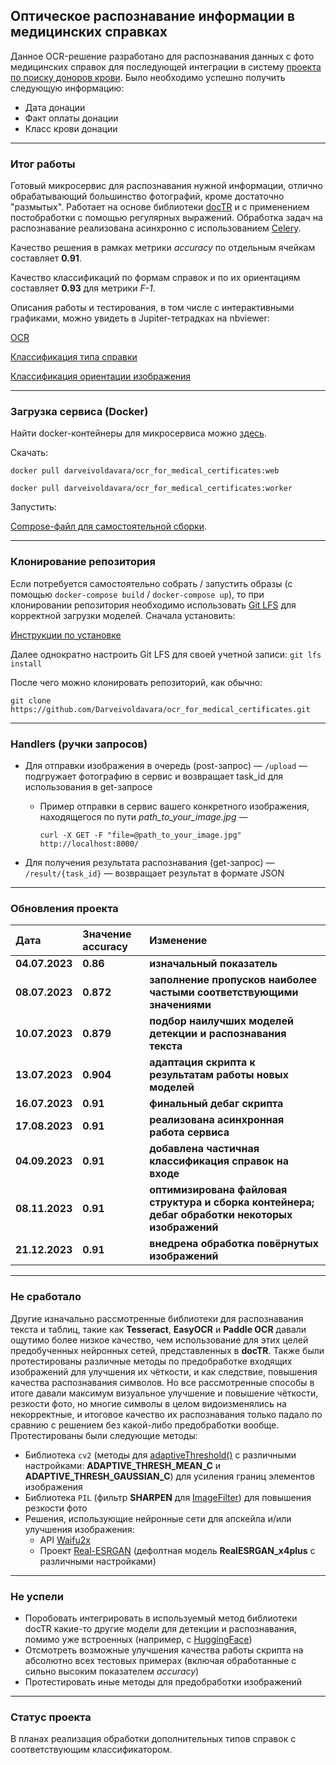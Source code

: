 ## Оптическое распознавание информации в медицинских справках
Данное OCR-решение разработано для распознавания данных с фото медицинских справок для последующей интеграции в систему [проекта по поиску доноров крови](https://donorsearch.org/).
Было необходимо успешно получить следующую информацию:
* Дата донации
* Факт оплаты донации
* Класс крови донации

---

### Итог работы

Готовый микросервис для распознавания нужной информации, отлично обрабатывающий большинство фотографий, кроме достаточно "размытых". Работает на основе библиотеки [docTR](https://mindee.github.io/doctr/index.html) и с применением постобработки с помощью регулярных выражений. Обработка задач на распознавание реализована асинхронно с использованием [Celery](https://github.com/celery/celery).

Качество решения в рамках метрики *accuracy* по отдельным ячейкам составляет **0.91**.

Качество классификаций по формам справок и по их ориентациям составляет **0.93** для метрики *F-1*.

Описания работы и тестирования, в том числе с интерактивными графиками, можно увидеть в Jupiter-тетрадках на nbviewer:

[OCR](https://nbviewer.org/github/Darveivoldavara/ocr_for_medical_certificates/blob/6714f0dfc44e341a01c33353a9cf2db2719aa032/Doctr/ocr_for_medical_certificates.ipynb)

[Классификация типа справки](https://nbviewer.org/github/Darveivoldavara/ocr_for_medical_certificates/blob/712c639362d1ced47b364f3e92a98b8f0d621017/notebooks/certificates_classifier.ipynb)

[Классификация ориентации изображения](https://nbviewer.org/github/Darveivoldavara/ocr_for_medical_certificates/blob/a5cc34726f549cf390668915e027d6213cbbab3e/notebooks/orientation_classifier.ipynb)

---

### Загрузка сервиса (Docker)

Найти docker-контейнеры для микросервиса можно [здесь](https://hub.docker.com/r/darveivoldavara/ocr_for_medical_certificates).

Скачать:

`docker pull darveivoldavara/ocr_for_medical_certificates:web`

`docker pull darveivoldavara/ocr_for_medical_certificates:worker`

Запустить:

[Compose-файл для самостоятельной сборки](https://github.com/Darveivoldavara/ocr_for_medical_certificates/blob/main/docker-compose.yml).

---

### Клонирование репозитория

Если потребуется самостоятельно собрать / запустить образы (с помощью `docker-compose build` / `docker-compose up`), то при клонировании репозитория необходимо использовать [Git LFS](https://git-lfs.com/) для корректной загрузки моделей. Сначала установить:

[Инструкции по установке](https://github.com/git-lfs/git-lfs#installing)

Далее однократно настроить Git LFS для своей учетной записи: `git lfs install`

После чего можно клонировать репозиторий, как обычно:

`git clone https://github.com/Darveivoldavara/ocr_for_medical_certificates.git`

---

### Handlers (ручки запросов)

- Для отправки изображения в очередь (post-запрос) — `/upload` — подгружает фотографию в сервис и возвращает task_id для использования в get-запросе
  - Пример отправки в сервис вашего конкретного изображения, находящегося по пути *path_to_your_image.jpg* —

    `curl -X GET -F "file=@path_to_your_image.jpg" http://localhost:8000/`
- Для получения результата распознавания (get-запрос) — `/result/{task_id}` — возвращает результат в формате JSON

---

### Обновления проекта

| Дата | Значение accuracy | Изменение | 
| :---------------------- | :---------------------- | :---------------------- |
| **04.07.2023** | **0.86** | **изначальный показатель** |
| **08.07.2023** | **0.872** | **заполнение пропусков наиболее частыми соответствующими значениями** |
| **10.07.2023** | **0.879** | **подбор наилучших моделей детекции и распознавания текста** |
| **13.07.2023** | **0.904** | **адаптация скрипта к результатам работы новых моделей** |
| **16.07.2023** | **0.91** | **финальный дебаг скрипта** |
| **17.08.2023** | **0.91** | **реализована асинхронная работа сервиса** |
| **04.09.2023** | **0.91** | **добавлена частичная классификация справок на входе** |
| **08.11.2023** | **0.91** | **оптимизирована файловая структура и сборка контейнера; дебаг обработки некоторых изображений** |
| **21.12.2023** | **0.91** | **внедрена обработка повёрнутых изображений** |

---

### Не сработало

Другие изначально рассмотренные библиотеки для распознавания текста и таблиц, такие как **Tesseract**, **EasyOCR** и **Paddle OCR** давали ощутимо более низкое качество, чем использование для этих целей предобученных нейронных сетей, представленных в **docTR**.
Также были протестированы различные методы по предобработке входящих изображений для улучшения их чёткости, и как следствие, повышения качества распознавания символов. Но все рассмотренные способы в итоге давали максимум визуальное улучшение и повышение чёткости, резкости фото, но многие символы в целом видоизменялись на некорректные, и итоговое качество их распознавания только падало по сравнию с решением без какой-либо предобработки вообще. Протестированы были следующие методы:
* Библиотека `cv2` (методы для [adaptiveThreshold()](https://docs.opencv.org/3.4.0/d7/d1b/group__imgproc__misc.html#ga72b913f352e4a1b1b397736707afcde3) с различными настройками: **ADAPTIVE_THRESH_MEAN_C** и **ADAPTIVE_THRESH_GAUSSIAN_C**) для усиления границ элементов изображения
* Библиотека `PIL` (фильтр **SHARPEN** для [ImageFilter](https://pillow.readthedocs.io/en/stable/reference/ImageFilter.html)) для повышения резкости фото
* Решения, использующие нейронные сети для апскейла и/или улучшения изображения:
  * API [Waifu2x](https://deepai.org/machine-learning-model/waifu2x)
  * Проект [Real-ESRGAN](https://github.com/xinntao/Real-ESRGAN) (дефолтная модель **RealESRGAN_x4plus** с различными настройками)

---

### Не успели

* Поробовать интегрировать в используемый метод библиотеки docTR какие-то другие модели для детекции и распознавания, помимо уже встроенных (например, с [HuggingFace](https://huggingface.co/))
* Отсмотреть возможные улучшения качества работы скрипта на абсолютно всех тестовых примерах (включая обработанные с сильно высоким показателем *accuracy*)
* Протестировать иные методы для предобработки изображений

---

### Статус проекта

В планах реализация обработки дополнительных типов справок с соответствующим классификатором.

